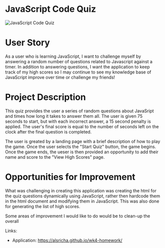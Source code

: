 # JavaScript Code Quiz

![JavaScript Code Quiz](https://user-images.githubusercontent.com/64692833/87883609-d9eab780-c9c5-11ea-8551-021f52dcc712.png)

# User Story

As a user who is learning JavaScript, I want to challenge myself by answering a random number of questions related to Javascript against a timer. In addition to answering questions, I want the application to keep track of my high scores so I may continue to see my knowledge base of JavaScript improve over time or challenge my friends!


# Project Description

This quiz provides the user a series of random questions about JavaSript and times how long it takes to answer them all. The user is given 75 seconds to start, but with each incorrect answer, a 15 second penalty is applied. The user's final score is equal to the number of seconds left on the clock after the final question is completed. 

The user is greated by a landing page with a brief description of how to play the game. Once the user selects the "Start Quiz" button, the game begins. Once the game ends, the ueser is then provided an opportunity to add their name and score to the "View High Scores" page. 

# Opportunities for Improvement

What was challenging in creating this application was creating the html for the quiz questions dynamically using JavaScript, rather then hardcode them in the html document and modifying them in JavaScript. This was also done for generating the list of high scores. 

Some areas of improvement I would like to do would be to clean-up the overall 


Links:

* Application:              https://alsricha.github.io/wk4-homework/
